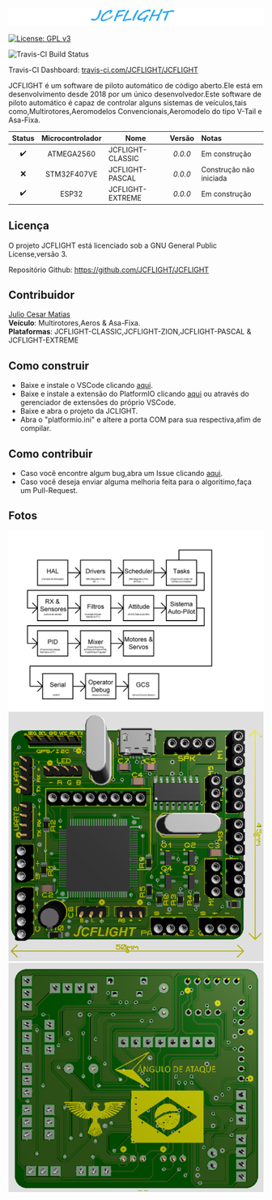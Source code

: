 ![JCFLIGHT](Photos/Logo.png)

[![License: GPL v3](https://img.shields.io/badge/License-GPLv3-blue.svg)](https://www.gnu.org/licenses/gpl-3.0)

![Travis-CI Build Status](https://travis-ci.com/JCFLIGHT/JCFLIGHT.svg?branch=master)

Travis-CI Dashboard: [travis-ci.com/JCFLIGHT/JCFLIGHT](https://travis-ci.com/JCFLIGHT/JCFLIGHT)

JCFLIGHT é um software de piloto automático de código aberto.Ele está em desenvolvimento desde 2018 por um único desenvolvedor.Este software de piloto automático é capaz de controlar alguns sistemas de veículos,tais como,Multirotores,Aeromodelos Convencionais,Aeromodelo do tipo V-Tail e Asa-Fixa.

| Status | Microcontrolador | Nome | Versão | Notas |
| :----: | :-------: | ---- | :-----: | :---- |
| :heavy_check_mark:  | ATMEGA2560 | JCFLIGHT-CLASSIC | *0.0.0* | Em construção |
| :x:  | STM32F407VE | JCFLIGHT-PASCAL | *0.0.0* | Construção não iniciada |
| :heavy_check_mark:  | ESP32 | JCFLIGHT-EXTREME | *0.0.0* | Em construção |

## Licença

O projeto JCFLIGHT está licenciado sob a GNU General Public License,versão 3.

Repositório Github: https://github.com/JCFLIGHT/JCFLIGHT

## Contribuidor

[Julio Cesar Matias](https://github.com/JuliooCesarMDM)                                                        
**Veículo**: Multirotores,Aeros & Asa-Fixa.                                                                    
**Plataformas**: JCFLIGHT-CLASSIC,JCFLIGHT-ZION,JCFLIGHT-PASCAL & JCFLIGHT-EXTREME

## Como construir

- Baixe e instale o VSCode clicando [aqui](https://visualstudio.microsoft.com/pt-br/downloads/).
- Baixe e instale a extensão do PlatformIO clicando [aqui](https://platformio.org/platformio-ide) ou através do gerenciador de extensões do próprio VSCode.
- Baixe e abra o projeto da JCLIGHT.
- Abra o "platformio.ini" e altere a porta COM para sua respectiva,afim de compilar.

## Como contribuir

- Caso você encontre algum bug,abra um Issue clicando [aqui](https://github.com/JCFLIGHT/JCFLIGHT/issues).
- Caso você deseja enviar alguma melhoria feita para o algoritimo,faça um Pull-Request.

## Fotos

![JCFLIGHT](Photos/Diagram.bmp)
![JCFLIGHT](Photos/Front.png)
![JCFLIGHT](Photos/Back.png)